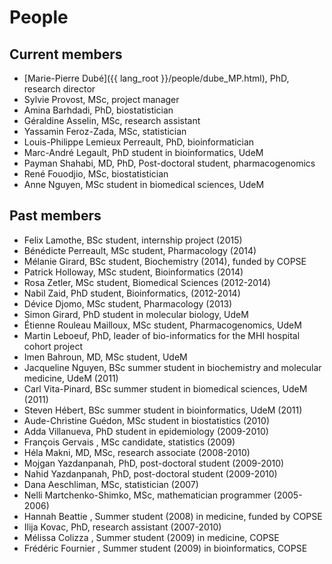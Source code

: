 
# People


## Current members

* [Marie-Pierre Dubé]({{ lang_root }}/people/dube_MP.html), PhD, research director
* Sylvie Provost, MSc, project manager
* Amina Barhdadi, PhD, biostatistician
* Géraldine Asselin, MSc, research assistant
* Yassamin Feroz-Zada, MSc, statistician
* Louis-Philippe Lemieux Perreault, PhD, bioinformatician
* Marc-André Legault, PhD student in bioinformatics, UdeM
* Payman Shahabi, MD, PhD, Post-doctoral student, pharmacogenomics
* René Fouodjio, MSc, biostatistician
* Anne Nguyen, MSc student in biomedical sciences, UdeM


## Past members

* Felix Lamothe, BSc student, internship project (2015)
* Bénédicte Perreault, MSc student, Pharmacology (2014)
* Mélanie Girard, BSc student, Biochemistry (2014), funded by COPSE
* Patrick Holloway, MSc student, Bioinformatics (2014)
* Rosa Zetler, MSc student, Biomedical Sciences (2012-2014)
* Nabil Zaid, PhD student, Bioinformatics, (2012-2014)
* Dévice Djomo, MSc student, Pharmacology (2013)
* Simon Girard, PhD student in molecular biology, UdeM
* Étienne Rouleau Mailloux, MSc student, Pharmacogenomics, UdeM
* Martin Leboeuf, PhD, leader of bio-informatics for the MHI hospital cohort project
* Imen Bahroun, MD, MSc student, UdeM
* Jacqueline Nguyen, BSc summer student in biochemistry and molecular medicine, UdeM (2011)
* Carl Vita-Pinard, BSc summer student in biomedical sciences, UdeM (2011)
* Steven Hébert, BSc summer student in bioinformatics, UdeM (2011)
* Aude-Christine Guédon, MSc student in biostatistics (2010)
* Adda Villanueva, PhD student in epidemiology (2009-2010)
* François Gervais , MSc candidate, statistics (2009)
* Héla Makni, MD, MSc, research associate (2008-2010)
* Mojgan Yazdanpanah, PhD, post-doctoral student (2009-2010)
* Nahid Yazdanpanah, PhD, post-doctoral student (2009-2010)
* Dana Aeschliman, MSc, statistician (2007)
* Nelli Martchenko-Shimko, MSc, mathematician programmer (2005-2006)
* Hannah Beattie , Summer student (2008) in medicine, funded by COPSE
* Ilija Kovac, PhD, research assistant (2007-2010)
* Mélissa Colizza , Summer student (2009) in medicine, COPSE
* Frédéric Fournier , Summer student (2009) in bioinformatics, COPSE
